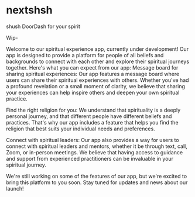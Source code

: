 # nextshsh

shush
DoorDash for your spirit

Wip-

Welcome to our spiritual experience app, currently under development!
Our app is designed to provide a platform for people of all beliefs and backgrounds to connect with each other and explore their spiritual journeys together. Here's what you can expect from our app:
Message board for sharing spiritual experiences: Our app features a message board where users can share their spiritual experiences with others. Whether you've had a profound revelation or a small moment of clarity, we believe that sharing your experiences can help inspire others and deepen your own spiritual practice.

Find the right religion for you: We understand that spirituality is a deeply personal journey, and that different people have different beliefs and practices. That's why our app includes a feature that helps you find the religion that best suits your individual needs and preferences.

Connect with spiritual leaders: Our app also provides a way for users to connect with spiritual leaders and mentors, whether it be through text, call, Zoom, or in-person meetings. We believe that having access to guidance and support from experienced practitioners can be invaluable in your spiritual journey.

We're still working on some of the features of our app, but we're excited to bring this platform to you soon. Stay tuned for updates and news about our launch!
